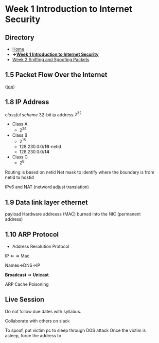 # Week 1 Introduction to Internet Security

## Directory
- [Home](/README.md#table-of-contents)
- **&rarr;[Week 1 Introduction to Internet Security](/week1/README.md#Week-1-Introduction-to-Internet-Security)**
- [Week 2 Sniffing and Spoofing Packets](/week2/README.md#Week-2-Sniffing-and-Spoofing-Packets)


## 1.5 Packet Flow Over the Internet
([top](#directory))

## 1.8 IP Address

*classful scheme*
32-bit ip address $2^{32}$

- Class A
  - $2^{24}$
- Class B
  - $2^{16}$
  - 128.230.0.0/**16**-netid
  - 128.230.0.0/**14**
- Class C
  - $2^8$

Routing is based on netid
Net mask to identify where the boundary is from netid to hostid

IPv6 and NAT (netword adjust translation)

## 1.9 Data link layer ethernet

payload Hardware addreess (MAC) burned into the NIC (permanent address)

## 1.10 ARP Protocol
- Address Resolution Protocol

IP $\Leftarrow$ $\Rightarrow$ Mac


Names->DNS->IP

**Broadcast** $\Rightarrow$ **Unicast**

ARP Cache Poisoning

## Live Session
Do not follow due dates with syllabus.

Collaborate with others on slack

To spoof, put victim pc to sleep through DOS attack
Once the victim is asleep, force the address to 